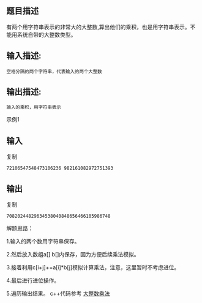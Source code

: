 ## 题目描述

有两个用字符串表示的非常大的大整数,算出他们的乘积，也是用字符串表示。不能用系统自带的大整数类型。

## 输入描述:

```
空格分隔的两个字符串，代表输入的两个大整数
```

## 输出描述:

```
输入的乘积，用字符串表示
```

示例1

## 输入

复制

```
72106547548473106236 982161082972751393
```

## 输出

复制

```
70820244829634538040848656466105986748
```

解题思路：

1.输入的两个数用字符串保存。

2.然后放入数组a[] b[]内保存，因为方便后续乘法模拟。

3.接着利用c[i+j]+=a[i]*b[j]模拟计算乘法，注意，这里暂时不考虑进位。

4.最后进行进位操作。

5.遍历输出结果。
c++代码参考
[大整数乘法](https://paste.ubuntu.com/p/HBss7CCzkJ/)
